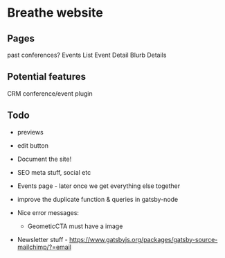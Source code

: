 # Breathe website


## Pages
past conferences?
Events List
Event Detail
    Blurb
    Details




## Potential features

CRM
conference/event plugin


## Todo
* previews
* edit button
* Document the site!

* SEO meta stuff, social etc
* Events page - later once we get everything else together
* improve the duplicate function & queries in gatsby-node
* Nice error messages:
    * GeometicCTA must have a image
* Newsletter stuff - https://www.gatsbyjs.org/packages/gatsby-source-mailchimp/?=email
